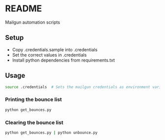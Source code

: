 # README
Mailgun automation scripts

## Setup

* Copy .credentials.sample into .credentials
* Set the correct values in .credentials
* Install python dependencies from requirements.txt

## Usage

```bash
source .credentials  # Sets the mailgun credentials as environment variables
```

### Printing the bounce list

```bash
python get_bounces.py
```

### Clearing the bounce list

```bash
python get_bounces.py | python unbounce.py
```
